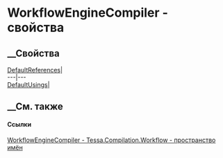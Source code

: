 # WorkflowEngineCompiler - свойства
##  __Свойства
[DefaultReferences](P_Tessa_Compilation_Workflow_WorkflowEngineCompiler_DefaultReferences.htm)|  
---|---  
[DefaultUsings](P_Tessa_Compilation_Workflow_WorkflowEngineCompiler_DefaultUsings.htm)|  
## __См. также
#### Ссылки
[WorkflowEngineCompiler -
](T_Tessa_Compilation_Workflow_WorkflowEngineCompiler.htm)
[Tessa.Compilation.Workflow - пространство
имён](N_Tessa_Compilation_Workflow.htm)
